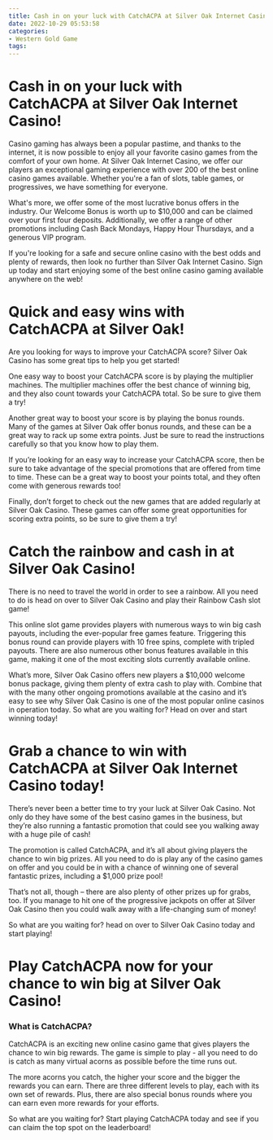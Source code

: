 ```yaml
---
title: Cash in on your luck with CatchACPA at Silver Oak Internet Casino!
date: 2022-10-29 05:53:58
categories:
- Western Gold Game
tags:
---
```



#  Cash in on your luck with CatchACPA at Silver Oak Internet Casino!

Casino gaming has always been a popular pastime, and thanks to the internet, it is now possible to enjoy all your favorite casino games from the comfort of your own home. At Silver Oak Internet Casino, we offer our players an exceptional gaming experience with over 200 of the best online casino games available. Whether you're a fan of slots, table games, or progressives, we have something for everyone.

What's more, we offer some of the most lucrative bonus offers in the industry. Our Welcome Bonus is worth up to $10,000 and can be claimed over your first four deposits. Additionally, we offer a range of other promotions including Cash Back Mondays, Happy Hour Thursdays, and a generous VIP program.

If you're looking for a safe and secure online casino with the best odds and plenty of rewards, then look no further than Silver Oak Internet Casino. Sign up today and start enjoying some of the best online casino gaming available anywhere on the web!

#  Quick and easy wins with CatchACPA at Silver Oak!

Are you looking for ways to improve your CatchACPA score? Silver Oak Casino has some great tips to help you get started!

One easy way to boost your CatchACPA score is by playing the multiplier machines. The multiplier machines offer the best chance of winning big, and they also count towards your CatchACPA total. So be sure to give them a try!

Another great way to boost your score is by playing the bonus rounds. Many of the games at Silver Oak offer bonus rounds, and these can be a great way to rack up some extra points. Just be sure to read the instructions carefully so that you know how to play them.

If you’re looking for an easy way to increase your CatchACPA score, then be sure to take advantage of the special promotions that are offered from time to time. These can be a great way to boost your points total, and they often come with generous rewards too!

Finally, don’t forget to check out the new games that are added regularly at Silver Oak Casino. These games can offer some great opportunities for scoring extra points, so be sure to give them a try!

#  Catch the rainbow and cash in at Silver Oak Casino!

There is no need to travel the world in order to see a rainbow. All you need to do is head on over to Silver Oak Casino and play their Rainbow Cash slot game!

This online slot game provides players with numerous ways to win big cash payouts, including the ever-popular free games feature. Triggering this bonus round can provide players with 10 free spins, complete with tripled payouts. There are also numerous other bonus features available in this game, making it one of the most exciting slots currently available online.

What’s more, Silver Oak Casino offers new players a $10,000 welcome bonus package, giving them plenty of extra cash to play with. Combine that with the many other ongoing promotions available at the casino and it’s easy to see why Silver Oak Casino is one of the most popular online casinos in operation today. So what are you waiting for? Head on over and start winning today!

#  Grab a chance to win with CatchACPA at Silver Oak Internet Casino today!

There’s never been a better time to try your luck at Silver Oak Casino. Not only do they have some of the best casino games in the business, but they’re also running a fantastic promotion that could see you walking away with a huge pile of cash!

The promotion is called CatchACPA, and it’s all about giving players the chance to win big prizes. All you need to do is play any of the casino games on offer and you could be in with a chance of winning one of several fantastic prizes, including a $1,000 prize pool!

That’s not all, though – there are also plenty of other prizes up for grabs, too. If you manage to hit one of the progressive jackpots on offer at Silver Oak Casino then you could walk away with a life-changing sum of money!

So what are you waiting for? head on over to Silver Oak Casino today and start playing!

#  Play CatchACPA now for your chance to win big at Silver Oak Casino!

### What is CatchACPA?

CatchACPA is an exciting new online casino game that gives players the chance to win big rewards. The game is simple to play - all you need to do is catch as many virtual acorns as possible before the time runs out.

The more acorns you catch, the higher your score and the bigger the rewards you can earn. There are three different levels to play, each with its own set of rewards. Plus, there are also special bonus rounds where you can earn even more rewards for your efforts.

So what are you waiting for? Start playing CatchACPA today and see if you can claim the top spot on the leaderboard!